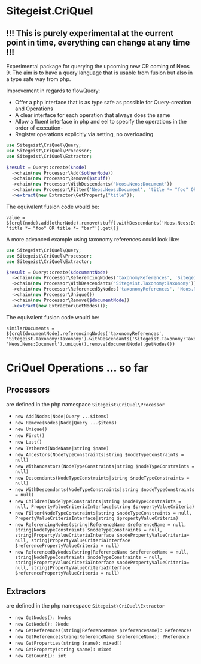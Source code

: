 # Sitegeist.CriQuel
## !!! This is purely experimental at the current point in time, everything can change at any time !!! 

Experimental package for querying the upcoming new CR coming of Neos 9.
The aim is to have a query language that is usable from fusion but also 
in a type safe way from php.

Improvement in regards to flowQuery:
- Offer a php interface that is as type safe as possible for Query-creation and Operations
- A clear interface for each operation that always does the same
- Allow a fluent interface in php and eel to specify the operations in the order of execution- 
- Register operations explicitly via setting, no overloading

```php
use Sitegeist\CriQuel\Query;
use Sitegeist\CriQuel\Processor;
use Sitegeist\CriQuel\Extractor;

$result = Query::create($node)
  ->chain(new Processor\Add($otherNode))
  ->chain(new Processor\Remove($stuff))
  ->chain(new Processor\WithDescendants('Neos.Neos:Document'))
  ->chain(new Processor\Filter('Neos.Neos:Document', 'title *= "foo" OR title *= "bar"'))
  ->extract(new Extractor\GetProperty("title"));
```
The equivalent fusion code would be:
```neosfusion
value = ${crql(node).add(otherNode).remove(stuff).withDescendants('Neos.Neos:Document').filter('Neos.Neos:Document', 'title *= "foo" OR title *= "bar"').get()}
```

A more advanced example using taxonomy references could look like:

```php
use Sitegeist\CriQuel\Query;
use Sitegeist\CriQuel\Processor;
use Sitegeist\CriQuel\Extractor;

$result = Query::create($documentNode)
  ->chain(new Processor\ReferencingNodes('taxonomyReferences', 'Sitegeist.Taxonomy:Taxonomy'))
  ->chain(new Processor\WithDescendants('Sitegeist.Taxonomy:Taxonomy'))
  ->chain(new Processor\ReferencedByNodes('taxonomyReferences', 'Neos.Neos:Document'))
  ->chain(new Processor\Unique())
  ->chain(new Processor\Remove($documentNode))
  ->extract(new Extractor\GetNodes());
```
The equivalent fusion code would be:
```neosfusion
similarDocuments = ${crql(documentNode).referencingNodes('taxonomyReferences', 'Sitegeist.Taxonomy:Taxonomy').withDescendants('Sitegeist.Taxonomy:Taxonomy').referencedByNodes('taxonomyReferences', 'Neos.Neos:Document').unique().remove(documentNode).getNodes()}
```

# CriQuel Operations ... so far

## Processors

are defined in the php namespace `Sitegeist\CriQuel\Processor`

- `new Add(Nodes|Node|Query ...$items)` 
- `new Remove(Nodes|Node|Query ...$items)` 
- `new Unique()`
- `new First()`
- `new Last()`
- `new Tethered(NodeName|string $name)`
- `new Ancestors(NodeTypeConstraints|string $nodeTypeConstraints = null)`
- `new WithAncestors(NodeTypeConstraints|string $nodeTypeConstraints = null)`
- `new Descendants(NodeTypeConstraints|string $nodeTypeConstraints = null)`
- `new WithDescendants(NodeTypeConstraints|string $nodeTypeConstraints = null)`
- `new Children(NodeTypeConstraints|string $nodeTypeConstraints = null, PropertyValueCriteriaInterface|string $propertyValueCriteria)`
- `new Filter(NodeTypeConstraints|string $nodeTypeConstraints = null, PropertyValueCriteriaInterface|string $propertyValueCriteria)`
- `new ReferencingNodes(string|ReferenceName $referenceName = null, string|NodeTypeConstraints $nodeTypeConstraints = null, string|PropertyValueCriteriaInterface $nodePropertyValueCriteria= null, string|PropertyValueCriteriaInterface $referencePropertyValueCriteria = null)`
- `new ReferencedByNodes(string|ReferenceName $referenceName = null, string|NodeTypeConstraints $nodeTypeConstraints = null, string|PropertyValueCriteriaInterface $nodePropertyValueCriteria= null, string|PropertyValueCriteriaInterface $referencePropertyValueCriteria = null)`

## Extractors

are defined in the php namespace `Sitegeist\CriQuel\Extractor`

- `new GetNodes(): Nodes`
- `new GetNode(): ?Node`
- `new GetReferences(string|ReferenceName $referenceName): References`
- `new GetReference(string|ReferenceName $referenceName): ?Reference`
- `new GetProperties(string $name): mixed[]`
- `new GetProperty(string $name): mixed`
- `new GetCount(): int`
